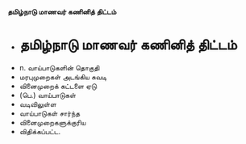 **தமிழ்நாடு மாணவர் கணினித் திட்டம்**
- # தமிழ்நாடு மாணவர் கணினித் திட்டம்
- n. வாய்பாடுகளின் தொகுதி
- மரபுமுறைகள் அடங்கிய சுவடி
- வினைமுறைக் கட்டளை ஏடு
- (பெ.) வாய்பாடுகள்
- வடிவிலுள்ள
- வாய்பாடுகள் சார்ந்த
- வினைமுறைகளுக்குரிய
- விதிக்கப்பட்ட.

